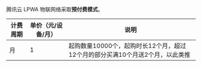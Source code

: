 腾讯云 LPWA 物联网络采取**预付费模式**。

| 计费周期 | 单价（元/设备/月） | 说明                      |
| ---- |------------- | ----------------------------------- |
| 月    |  1             | 起购数量10000个，起购时长12个月，超过12个月的部分买满10个月送2个月，以此类推 |

